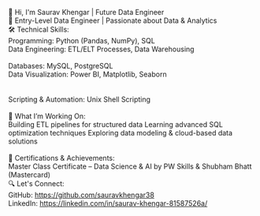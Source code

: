 👋 Hi, I'm Saurav Khengar | Future Data Engineer<br>
🚀 Entry-Level Data Engineer | Passionate about Data & Analytics
<br>
🛠️ Technical Skills:<br>
Programming: Python (Pandas, NumPy), SQL<br>
Data Engineering: ETL/ELT Processes, Data Warehousing<br><br>
Databases: MySQL, PostgreSQL<br>
Data Visualization: Power BI, Matplotlib, Seaborn<br><br><br>
Scripting & Automation: Unix Shell Scripting<br><br>
🎯 What I’m Working On:<br>
Building ETL pipelines for structured data
Learning advanced SQL optimization techniques
Exploring data modeling & cloud-based data solutions<br><br>
📜 Certifications & Achievements:<br>
Master Class Certificate – Data Science & AI by PW Skills & Shubham Bhatt (Mastercard)<br>
🔍 Let's Connect:<br>
GitHub: https://github.com/sauravkhengar38<br>
LinkedIn: https://linkedin.com/in/saurav-khengar-81587526a/
